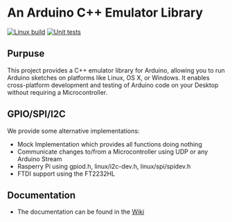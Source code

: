 # An Arduino C++ Emulator Library

[![Linux build](../../actions/workflows/c-cpp-cmake.yml/badge.svg)](../../actions/workflows/c-cpp-cmake.yml)
[![Unit tests](../../actions/workflows/unit-tests.yml/badge.svg)](../../actions/workflows/unit-tests.yml)

## Purpuse

This project provides a C++ emulator library for Arduino, allowing you to run Arduino sketches on platforms like Linux, OS X, or Windows. It enables cross-platform development and testing of Arduino code on your Desktop without requiring a Microcontroller.

## GPIO/SPI/I2C

We provide some alternative implementations:

- Mock Implementation which provides all functions doing nothing
- Communicate changes to/from a Microcontroller using UDP or any Arduino Stream
- Rasperry Pi using gpiod.h, linux/i2c-dev.h, linux/spi/spidev.h
- FTDI support using the FT2232HL


## Documentation

- The documentation can be found in the [Wiki](https://github.com/pschatzmann/Arduino-Emulator/wiki)

